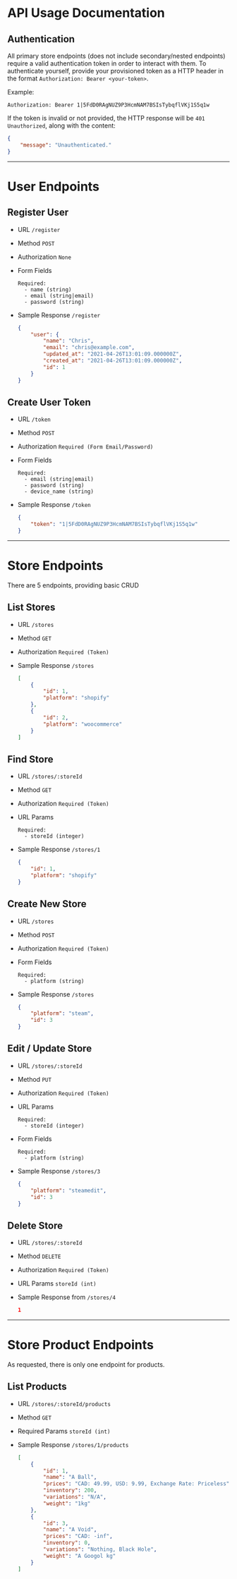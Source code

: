 # API Usage Documentation

## Authentication

All primary store endpoints (does not include secondary/nested endpoints) require
a valid authentication token in order to interact with them. To authenticate
yourself, provide your provisioned token as a HTTP header in the format
`Authorization: Bearer <your-token>`.

Example:

    Authorization: Bearer 1|5FdD0RAgNUZ9P3HcmNAM7BSIsTybqflVKj1S5q1w

If the token is invalid or not provided, the HTTP response will be
`401 Unauthorized`, along with the content:

```json
{
    "message": "Unauthenticated."
}
```

---

# User Endpoints

## Register User

* URL `/register`
* Method `POST`
* Authorization `None`
* Form Fields

      Required:
        - name (string)
        - email (string|email)
        - password (string)

* Sample Response `/register`

    ```json
    {
        "user": {
            "name": "Chris",
            "email": "chris@example.com",
            "updated_at": "2021-04-26T13:01:09.000000Z",
            "created_at": "2021-04-26T13:01:09.000000Z",
            "id": 1
        }
    }
    ```

## Create User Token

* URL `/token`
* Method `POST`
* Authorization `Required (Form Email/Password)`
* Form Fields

      Required:
        - email (string|email)
        - password (string)
        - device_name (string)

* Sample Response `/token`

    ```json
    {
        "token": "1|5FdD0RAgNUZ9P3HcmNAM7BSIsTybqflVKj1S5q1w"
    }
    ```

---

# Store Endpoints

There are 5 endpoints, providing basic CRUD

## List Stores

* URL `/stores`
* Method `GET`
* Authorization `Required (Token)`
* Sample Response `/stores`

    ```json
    [
        {
            "id": 1,
            "platform": "shopify"
        },
        {
            "id": 2,
            "platform": "woocommerce"
        }
    ]
    ```

## Find Store

* URL `/stores/:storeId`
* Method `GET`
* Authorization `Required (Token)`
* URL Params

      Required:
        - storeId (integer)

* Sample Response `/stores/1`

    ```json
    {
        "id": 1,
        "platform": "shopify"
    }
    ```

## Create New Store

* URL `/stores`
* Method `POST`
* Authorization `Required (Token)`
* Form Fields

      Required:
        - platform (string)

* Sample Response `/stores`

    ```json
    {
        "platform": "steam",
        "id": 3
    }
    ```

## Edit / Update Store

* URL `/stores/:storeId`
* Method `PUT`
* Authorization `Required (Token)`
* URL Params

      Required:
        - storeId (integer)

* Form Fields

      Required:
        - platform (string)

* Sample Response `/stores/3`

    ```json
    {
        "platform": "steamedit",
        "id": 3
    }
    ```

## Delete Store

* URL `/stores/:storeId`
* Method `DELETE`
* Authorization `Required (Token)`
* URL Params `storeId (int)`
* Sample Response from `/stores/4`

    ```json
    1
    ```

---

# Store Product Endpoints

As requested, there is only one endpoint for products.

## List Products

* URL `/stores/:storeId/products`
* Method `GET`
* Required Params `storeId (int)`
* Sample Response `/stores/1/products`

    ```json
    [
        {
            "id": 1,
            "name": "A Ball",
            "prices": "CAD: 49.99, USD: 9.99, Exchange Rate: Priceless",
            "inventory": 200,
            "variations": "N/A",
            "weight": "1kg"
        },
        {
            "id": 3,
            "name": "A Void",
            "prices": "CAD: -inf",
            "inventory": 0,
            "variations": "Nothing, Black Hole",
            "weight": "A Googol kg"
        }
    ]
    ```
